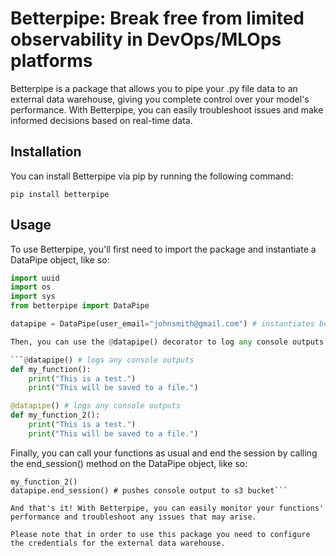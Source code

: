 # Betterpipe: Break free from limited observability in DevOps/MLOps platforms

Betterpipe is a package that allows you to pipe your .py file data to an external data warehouse, giving you complete control over your model's performance. With Betterpipe, you can easily troubleshoot issues and make informed decisions based on real-time data. 

## Installation
You can install Betterpipe via pip by running the following command:


`pip install betterpipe`


## Usage
To use Betterpipe, you'll first need to import the package and instantiate a DataPipe object, like so:
```python
import uuid
import os
import sys
from betterpipe import DataPipe

datapipe = DataPipe(user_email="johnsmith@gmail.com") # instantiates betterpipe instance and determines who to send the log url to```

Then, you can use the @datapipe() decorator to log any console outputs from the functions you want to monitor, like this:

```@datapipe() # logs any console outputs
def my_function():
    print("This is a test.")
    print("This will be saved to a file.")

@datapipe() # logs any console outputs
def my_function_2():
    print("This is a test.")
    print("This will be saved to a file.")
```

Finally, you can call your functions as usual and end the session by calling the end_session() method on the DataPipe object, like so:

```my_function()
my_function_2()
datapipe.end_session() # pushes console output to s3 bucket```

And that's it! With Betterpipe, you can easily monitor your functions' performance and troubleshoot any issues that may arise.

Please note that in order to use this package you need to configure the credentials for the external data warehouse.
